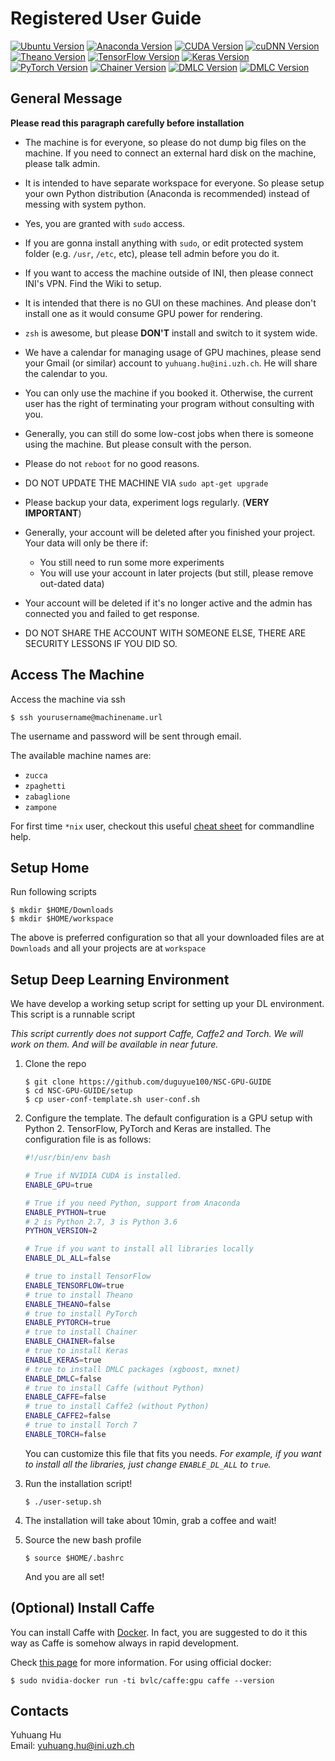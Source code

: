 # Registered User Guide

[![Ubuntu Version](https://img.shields.io/badge/Ubuntu%20Server-16.04-yellowgreen.svg)](https://launchpad.net/ubuntu/+mirror/releases.ubuntu.csg.uzh.ch-releases)
[![Anaconda Version](https://img.shields.io/badge/Anaconda-4.4.0-orange.svg)](https://repo.continuum.io/archive/Anaconda2-4.4.0-Linux-x86_64.sh)
[![CUDA Version](https://img.shields.io/badge/CUDA-8.0-blue.svg)](https://developer.nvidia.com/cuda-downloads)
[![cuDNN Version](https://img.shields.io/badge/cuDNN-6.0-blue.svg)](https://developer.nvidia.com/cuda-downloads)
[![Theano Version](https://img.shields.io/badge/Theano-0.9.0-yellow.svg)](http://deeplearning.net/software/theano/)
[![TensorFlow Version](https://img.shields.io/badge/TensorFlow-1.3-yellow.svg)](https://www.tensorflow.org/)
[![Keras Version](https://img.shields.io/badge/Keras-2.0.8-yellow.svg)](https://keras.io/)
[![PyTorch Version](https://img.shields.io/badge/PyTorch-0.2.0-yellow.svg)](http://pytorch.org/)
[![Chainer Version](https://img.shields.io/badge/Chainer-2.1.0-yellow.svg)](http://chainer.org/)
[![DMLC Version](https://img.shields.io/badge/xgboost-0.6.0-yellow.svg)](https://xgboost.readthedocs.io/en/latest/)
[![DMLC Version](https://img.shields.io/badge/mxnet-0.11.0-yellow.svg)](https://mxnet.incubator.apache.org/)


## General Message

__Please read this paragraph carefully before installation__

+ The machine is for everyone, so please do not dump big files on the machine.
If you need to connect an external hard disk on the machine, please talk admin.

+ It is intended to have separate workspace for everyone. So please setup your own Python
distribution (Anaconda is recommended) instead of messing with system python.

+ Yes, you are granted with `sudo` access.

+ If you are gonna install anything with `sudo`, or edit protected system folder (e.g. `/usr`, `/etc`, etc),
please tell admin before you do it.

+ If you want to access the machine outside of INI, then please connect INI's VPN.
Find the Wiki to setup.

+ It is intended that there is no GUI on these machines. And please don't install one as it would consume GPU power for rendering.

+ `zsh` is awesome, but please __DON'T__ install and switch to it system wide.

+ We have a calendar for managing usage of GPU machines, please send your Gmail (or similar) account to `yuhuang.hu@ini.uzh.ch`.
He will share the calendar to you.

+ You can only use the machine if you booked it. Otherwise, the current user has the
right of terminating your program without consulting with you.

+ Generally, you can still do some low-cost jobs when there is someone using the machine.
But please consult with the person.

+ Please do not `reboot` for no good reasons.

+ DO NOT UPDATE THE MACHINE VIA `sudo apt-get upgrade`

+ Please backup your data, experiment logs regularly. (__VERY IMPORTANT__)

+ Generally, your account will be deleted after you finished your project.
Your data will only be there if:
    + You still need to run some more experiments
    + You will use your account in later projects (but still, please remove out-dated data)

+ Your account will be deleted if it's no longer active and the admin has connected you and failed to get response.

+ DO NOT SHARE THE ACCOUNT WITH SOMEONE ELSE, THERE ARE SECURITY LESSONS IF YOU DID SO.

## Access The Machine

Access the machine via ssh

```
$ ssh yourusername@machinename.url
```

The username and password will be sent through email.

The available machine names are:

+ `zucca`
+ `zpaghetti`
+ `zabaglione`
+ `zampone`

For first time `*nix` user, checkout this useful [cheat sheet](https://www.cheatography.com/davechild/cheat-sheets/linux-command-line/) for commandline help.

## Setup Home

Run following scripts

```
$ mkdir $HOME/Downloads
$ mkdir $HOME/workspace
```

The above is preferred configuration so that all your downloaded files are
at `Downloads` and all your projects are at `workspace`

## Setup Deep Learning Environment

We have develop a working setup script for setting up your DL environment.
This script is a runnable script 

_This script currently does not support Caffe, Caffe2 and Torch. We will work on them. And will be available in near future._

1. Clone the repo

    ```
    $ git clone https://github.com/duguyue100/NSC-GPU-GUIDE
    $ cd NSC-GPU-GUIDE/setup
    $ cp user-conf-template.sh user-conf.sh
    ```
2. Configure the template. The default configuration is a GPU setup with Python 2. TensorFlow, PyTorch and Keras are installed. The configuration file is as follows:

    ```bash
    #!/usr/bin/env bash

    # True if NVIDIA CUDA is installed.
    ENABLE_GPU=true

    # True if you need Python, support from Anaconda
    ENABLE_PYTHON=true
    # 2 is Python 2.7, 3 is Python 3.6
    PYTHON_VERSION=2

    # True if you want to install all libraries locally
    ENABLE_DL_ALL=false

    # true to install TensorFlow
    ENABLE_TENSORFLOW=true
    # true to install Theano
    ENABLE_THEANO=false
    # true to install PyTorch
    ENABLE_PYTORCH=true
    # true to install Chainer
    ENABLE_CHAINER=false
    # true to install Keras
    ENABLE_KERAS=true
    # true to install DMLC packages (xgboost, mxnet)
    ENABLE_DMLC=false
    # true to install Caffe (without Python)
    ENABLE_CAFFE=false
    # true to install Caffe2 (without Python)
    ENABLE_CAFFE2=false
    # true to install Torch 7
    ENABLE_TORCH=false
    ```

    You can customize this file that fits you needs. _For example, if you want to install all the libraries, just change `ENABLE_DL_ALL` to `true`._

3. Run the installation script!

    ```
    $ ./user-setup.sh
    ```

4. The installation will take about 10min, grab a coffee and wait!

5. Source the new bash profile

    ```
    $ source $HOME/.bashrc
    ```

    And you are all set!


## (Optional) Install Caffe

You can install Caffe with [Docker](https://www.docker.com/).
In fact, you are suggested to do it this way as Caffe is somehow always in rapid development.

Check [this page](https://github.com/BVLC/caffe/tree/master/docker) for more information.
For using official docker:

```
$ sudo nvidia-docker run -ti bvlc/caffe:gpu caffe --version
```

## Contacts

Yuhuang Hu  
Email: yuhuang.hu@ini.uzh.ch
